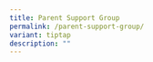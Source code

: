 ```yaml
---
title: Parent Support Group
permalink: /parent-support-group/
variant: tiptap
description: ""
---
```

